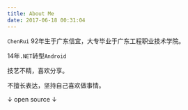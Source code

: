 ```yaml
---
title: About Me
date: 2017-06-18 00:31:04
---
```


`ChenRui` 92年生于广东信宜，大专毕业于广东工程职业技术学院。

14年`.NET`转型`Android`

技艺不精，喜欢分享。

不擅长表达，坚持自己喜欢做事情。

<div class="post-meta">↓ open source ↓</div>

<div class="post-meta">
<a href="https://github.com/raee" style="border-bottom: none;"><i class="fa fa-3x fa-github"></i></a>
</div>

